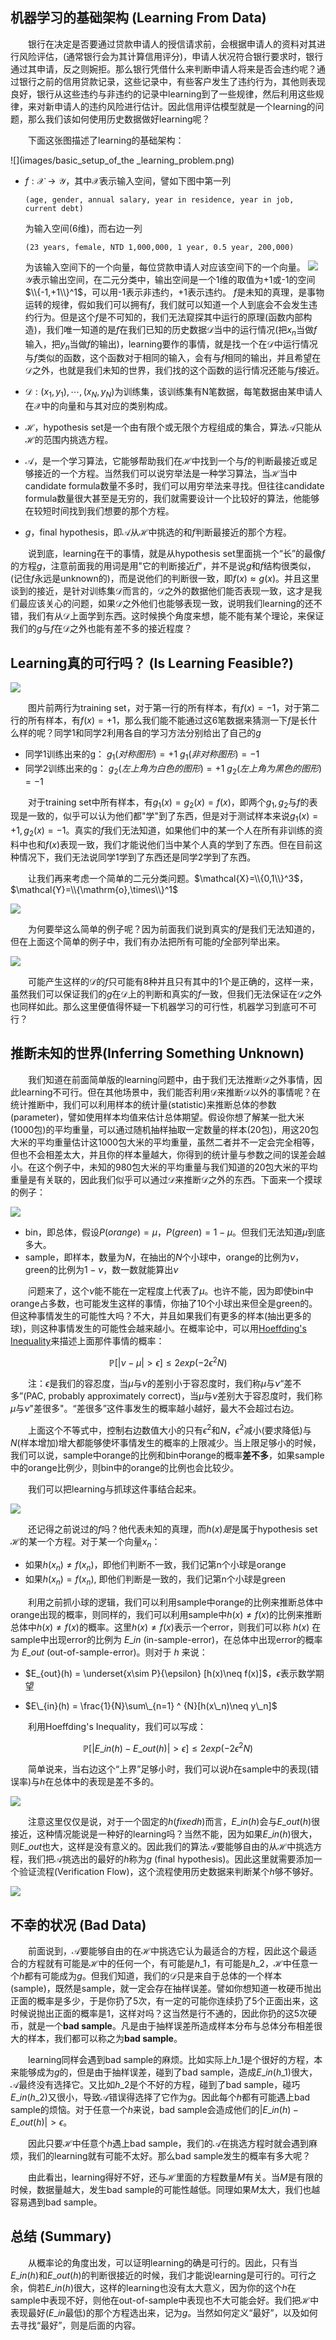 ## 机器学习的基础架构 (Learning From Data)

&emsp;&emsp;银行在决定是否要通过贷款申请人的授信请求前，会根据申请人的资料对其进行风险评估，(通常银行会为其计算信用评分)，申请人状况符合银行要求时，银行通过其申请，反之则婉拒。那么银行凭借什么来判断申请人将来是否会违约呢？通过银行之前的信用贷款记录，这些记录中，有些客户发生了违约行为，其他则表现良好，银行从这些违约与非违约的记录中learning到了一些规律，然后利用这些规律，来对新申请人的违约风险进行估计。因此信用评估模型就是一个learning的问题，那么我们该如何使用历史数据做好learning呢？

&emsp;&emsp;下面这张图描述了learning的基础架构：

![](images/basic_setup_of_the _learning_problem.png)

 - $f:\mathcal{X} \to \mathcal{Y}$，其中$\mathcal{X}$表示输入空间，譬如下图中第一列
 
    ``(age, gender, annual salary, year in residence, year in job, current debt)``

    为输入空间(6维)，而右边一列
    
    ``(23 years, female, NTD 1,000,000, 1 year, 0.5 year, 200,000)``
    
    为该输入空间下的一个向量，每位贷款申请人对应该空间下的一个向量。
![](images/feature_vector.png)
    $\mathcal{Y}$表示输出空间，在二元分类中，输出空间是一个1维的取值为+1或-1的空间 $\\{-1,+1\\}^1$，可以用-1表示非违约，+1表示违约。
    $f$是未知的真理，是事物运转的规律，假如我们可以拥有$f$，我们就可以知道一个人到底会不会发生违约行为。但是这个$f$是不可知的，我们无法窥探其中运行的原理(函数内部构造)，我们唯一知道的是$f$在我们已知的历史数据$\mathcal{D}$当中的运行情况(把$x_n$当做$f$输入，把$y_n$当做$f$的输出)，learning要作的事情，就是找一个在$\mathcal{D}$中运行情况与$f$类似的函数，这个函数对于相同的输入，会有与$f$相同的输出，并且希望在$\mathcal{D}$之外，也就是我们未知的世界，我们找的这个函数的运行情况还能与$f$接近。
    
    

 - $\mathcal{D}:(x_1,y_1), \dotsb,(x_N,y_N)$为训练集，该训练集有N笔数据，每笔数据由某申请人在$\mathcal{X}$中的向量和与其对应的类别构成。
 - $\mathcal{H}$，hypothesis set是一个由有限个或无限个方程组成的集合，算法$\mathcal{A}$只能从$\mathcal{H}$的范围内挑选方程。
 
 - $\mathcal{A}$，是一个学习算法，它能够帮助我们在$\mathcal{H}$中找到一个与$f$的判断最接近或足够接近的一个方程。当然我们可以说穷举法是一种学习算法，当$\mathcal{H}$当中candidate formula数量不多时，我们可以用穷举法来寻找。但往往candidate formula数量很大甚至是无穷的，我们就需要设计一个比较好的算法，他能够在较短时间找到我们想要的那个方程。
 
 - $g$，final hypothesis，即$\mathcal{A}$从$\mathcal{H}$中挑选的和$f$判断最接近的那个方程。
 
&emsp;&emsp;说到底，learning在干的事情，就是从hypothesis set里面挑一个“长”的最像$f$的方程$g$，注意前面我的用词是用"它的判断接近$f$"，并不是说$g$和$f$结构很类似，(记住$f$永远是unknown的)，而是说他们的判断很一致，即$f(x)\approx g(x)$。并且这里谈到的接近，是针对训练集$\mathcal{D}$而言的，$\mathcal{D}$之外的数据他们能否表现一致，这才是我们最应该关心的问题，如果$\mathcal{D}$之外他们也能够表现一致，说明我们learning的还不错，我们有从$\mathcal{D}$上面学到东西。这时候换个角度来想，能不能有某个理论，来保证我们的$g$与$f$在$\mathcal{D}$之外也能有差不多的接近程度？

## Learning真的可行吗？ (Is Learning Feasible?)
![](images/a_learning_puzzle.png)

&emsp;&emsp;图片前两行为training set，对于第一行的所有样本，有$f(x)=-1$，对于第二行的所有样本，有$f(x)=+1$，那么我们能不能通过这6笔数据来猜测一下$f$是长什么样的呢？同学1和同学2利用各自的学习方法分别给出了自己的$g$ 

 - 同学1训练出来的g：
   $g_1(对称图形)=+1$
   $g_1(非对称图形)=-1$
 - 同学2训练出来的g：
   $g_2(左上角为白色的图形)=+1$
   $g_2(左上角为黑色的图形)=-1$

&emsp;&emsp;对于training set中所有样本，有$g_1(x)=g_2(x)=f(x)$，即两个$g_1,g_2$与$f$的表现是一致的，似乎可以认为他们都"学"到了东西，但是对于测试样本来说$g_1(x)=+1,g_2(x)=-1$。真实的$f$我们无法知道，如果他们中的某一个人在所有非训练的资料中也和$f(x)$表现一致，我们才能说他们当中某个人真的学到了东西。但在目前这种情况下，我们无法说同学1学到了东西还是同学2学到了东西。

&emsp;&emsp;让我们再来考虑一个简单的二元分类问题。$\mathcal{X}=\\{0,1\\}^3$，$\mathcal{Y}=\\{\mathrm{o},\times\\}^1$
    
![](images/a_simple_binary_classification_problem.png)

&emsp;&emsp;为何要举这么简单的例子呢？因为前面我们说到真实的$f$是我们无法知道的，但在上面这个简单的例子中，我们有办法把所有可能的$f$全部列举出来。

![](images/no_free_lunch.png)

&emsp;&emsp;可能产生这样的$\mathcal{D}$的$f$只可能有8种并且只有其中的1个是正确的，这样一来，虽然我们可以保证我们的$g$在$\mathcal{D}$上的判断和真实的$f$一致，但我们无法保证在$\mathcal{D}$之外也同样如此。那么这里便值得怀疑一下机器学习的可行性，机器学习到底可不可行？

## 推断未知的世界(Inferring Something Unknown)
&emsp;&emsp;我们知道在前面简单版的learning问题中，由于我们无法推断$\mathcal{D}$之外事情，因此learning不可行。但在其他场景中，我们能否利用$\mathcal{D}$来推断$\mathcal{D}$以外的事情呢？在统计推断中，我们可以利用样本的统计量(statistic)来推断总体的参数(parameter)，譬如使用样本均值来估计总体期望。假设你想了解某一批大米(1000包)的平均重量，可以通过随机抽样抽取一定数量的样本(20包)，用这20包大米的平均重量估计这1000包大米的平均重量，虽然二者并不一定会完全相等，但也不会相差太大，并且你的样本量越大，你得到的统计量与参数之间的误差会越小。在这个例子中，未知的980包大米的平均重量与我们知道的20包大米的平均重量是有关联的，因此我们似乎可以通过$\mathcal{D}$来推断$\mathcal{D}$之外的东西。下面来一个摸球的例子：

![](images/bin_sample.png)

 - bin，即总体，假设$P(orange)=\mu$，$P(green)=1-\mu$。但我们无法知道$\mu$到底多大。
 - sample，即样本，数量为$N$，在抽出的$N$个小球中，orange的比例为$\nu$，green的比例为$1-\nu$，数一数就能算出$\nu$

&emsp;&emsp;问题来了，这个$\nu$能不能在一定程度上代表了$\mu$。也许不能，因为即使bin中orange占多数，也可能发生这样的事情，你抽了10个小球出来但全是green的。但这种事情发生的可能性大吗？不大，并且如果我们有更多的样本(抽出更多的球)，则这种事情发生的可能性会越来越小。在概率论中，可以用[Hoeffding's Inequality](http://en.wikipedia.org/wiki/Hoeffding's_inequality)来描述上面那件事情的概率：

$$\mathbb{P}[|\nu-\mu|>\epsilon]\leq 2exp(-2\epsilon ^2N)$$

&emsp;&emsp;注：$\epsilon$是我们的容忍度，当$\mu$与$\nu$的差别小于容忍度时，我们称$\mu$与$\nu$“差不多”(PAC, probably approximately correct)，当$\mu$与$\nu$差别大于容忍度时，我们称$\mu$与$\nu$"差很多"。“差很多”这件事发生的概率越小越好，最大不会超过右边。

&emsp;&emsp;上面这个不等式中，控制右边数值大小的只有$\epsilon ^2$和$N$，$\epsilon ^2$减小(要求降低)与$N$(样本增加)增大都能够使坏事情发生的概率的上限减少。当上限足够小的时候，我们可以说，sample中orange的比例和bin中orange的概率**差不多**，如果sample中的orange比例少，则bin中的orange的比例也会比较少。

&emsp;&emsp;我们可以把learning与抓球这件事结合起来。

![](images/marble_learning.png)

&emsp;&emsp;还记得之前说过的$f$吗？他代表未知的真理，而$h(x)是$是属于hypothesis set $\mathcal{H}$的某一个方程。对于某一个向量$x_n$：

 - 如果$h(x_n)\neq f(x_n)$，即他们判断不一致，我们记第n个小球是orange
 - 如果$h(x_n)=f(x_n)$, 即他们判断是一致的，我们记第n个小球是green

&emsp;&emsp;利用之前抓小球的逻辑，我们可以利用sample中orange的比例来推断总体中orange出现的概率，则同样的，我们可以利用sample中$h(x)\neq f(x)$的比例来推断总体中$h(x)\neq f(x)$的概率。这里$h(x)\neq f(x)$表示一个error，则我们可以称 $h(x)$ 在sample中出现error的比例为 $E\_{in}$ (in-sample-error)，在总体中出现error的概率为 $E\_{out}$ (out-of-sample-error)。则对于 $h$ 来说：

 - $E_{out}(h) = \underset{x\sim P}{\epsilon} [h(x)\neq f(x)]$，$\epsilon$表示数学期望

 - $E\_{in}(h) = \frac{1}{N}\sum\_{n=1} ^ {N}[h(x\_n)\neq y\_n]$

&emsp;&emsp;利用Hoeffding's Inequality，我们可以写成：

$$\mathbb{P}[|E\_{in}(h)-E\_{out}(h)|\gt \epsilon]\leq 2 exp(-2\epsilon ^2N)$$

&emsp;&emsp;简单说来，当右边这个“上界”足够小时，我们可以说$h$在sample中的表现(错误率)与$h$在总体中的表现是差不多的。

![](images/setup_of_the_learning_problem_add_components.png)

&emsp;&emsp;注意这里仅仅是说，对于一个固定的$h (fixed h)$而言，$E\_{in}(h)$会与$E\_{out}(h)$很接近，这种情况能说是一种好的learning吗？当然不能，因为如果$E\_{in}(h)$很大，则$E\_{out}$也大，这样是没有意义的。因此我们的算法$\mathcal{A}$要能够自由的从$\mathcal{H}$中挑选方程，我们把$\mathcal{A}$挑选出的最好的$h$称为$g$ (final hypothesis)。因此这里就需要添加一个验证流程(Verification Flow)，这个流程使用历史数据来判断某个$h$够不够好。

![](images/verification_flow.png)

## 不幸的状况 (Bad Data)
&emsp;&emsp;前面说到，$\mathcal{A}$要能够自由的在$\mathcal{H}$中挑选它认为最适合的方程，因此这个最适合的方程就有可能是$\mathcal{H}$中的任何一个，有可能是$h\_1$，有可能是$h\_2$，$\mathcal{H}$中任意一个$h$都有可能成为$g$。但我们知道，我们的$\mathcal{D}$只是来自于总体的一个样本 (sample)，既然是sample，就一定会存在抽样误差。譬如你想知道一枚硬币抛出正面的概率是多少，于是你扔了5次，有一定的可能你连续扔了5个正面出来，这时候说抛出正面的概率是1，这样对吗？这当然是行不通的，因此你扔的这5次硬币，就是一个**bad sample**。凡是由于抽样误差所造成样本分布与总体分布相差很大的样本，我们都可以称之为**bad sample**。

&emsp;&emsp;learning同样会遇到bad sample的麻烦。比如实际上$h\_1$是个很好的方程，本来能够成为$g$的，但是由于抽样误差，碰到了bad sample，造成$E\_{in}(h\_1)$很大，$\mathcal{A}$最终没有选择它。又比如$h\_2$是个不好的方程，碰到了bad sample，碰巧$E\_{in}(h\_2)$又很小，导致$\mathcal{A}$错误得选择了它作为$g$。因此每个$h$都有可能遇上bad sample的烦恼。对于任意一个$h$来说，bad sample会造成他们的$| E\_{in}(h) - E\_{out}(h) | > \epsilon$。

&emsp;&emsp;因此只要$\mathcal{H}$中任意个$h$遇上bad sample，我们的$\mathcal{A}$在挑选方程时就会遇到麻烦，我们的learning就有可能不太好。那么bad sample发生的概率有多大呢？

<script type="math/tex; mode=display">
\begin{aligned}
\ & \mathbb{P}_{\mathcal{D}}[BAD\ \mathcal{D}] \\\
\ & = \mathbb{P}_{\mathcal{D}}[BAD\ \mathcal{D}\ for\ h_1\ or\ BAD\ \mathcal{D}\ for\ h_2\ or\ ...\ or\ BAD\ \mathcal{D}\ for\ h_M]\\\
\ & \leq \mathbb{P}_{\mathcal{D}}[BAD\ \mathcal{D}\ for\ h_1] + \mathbb{P}_{\mathcal{D}}[BAD\ \mathcal{D}\ for\ h_2]+...+\mathbb{P}_{\mathcal{D}}[BAD\ \mathcal{D}\ for\ h_M] \\\
\ & \leq 2exp(-2\epsilon ^2N) + \leq 2exp(-2\epsilon ^2N) + ... + \leq 2exp(-2\epsilon ^2N) \\\
\ & = 2Mexp(-2\epsilon ^2N)
\end{aligned}
</script>

&emsp;&emsp;由此看出，learning得好不好，还与$\mathcal{H}$里面的方程数量$M$有关。当$M$是有限的时候，数据量越大，发生bad sample的可能性越低。同理如果$M$太大，我们也越容易遇到bad sample。

## 总结 (Summary)
&emsp;&emsp;从概率论的角度出发，可以证明learning的确是可行的。因此，只有当$E\_{in}(h)$和$E\_{out}(h)$的判断很接近的时候，我们才能说learning是可行的。可行之余，倘若$E\_{in}(h)$很大，这样的learning也没有太大意义，因为你的这个$h$在sample中表现不好，则他在out-of-sample中表现也不大可能会好。我们把$\mathcal{H}$中表现最好($E\_{in}$最低)的那个方程选出来，记为$g$。当然如何定义“最好”，以及如何去寻找“最好”，则是后面的内容。
